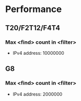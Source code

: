 # Performance
## T20/F2T12/F4T4
### Max \<find\> count in \<filter\>
- IPv4 address: 10000000

## G8
### Max \<find\> count in \<filter\>
- IPv4 address: 2000000
